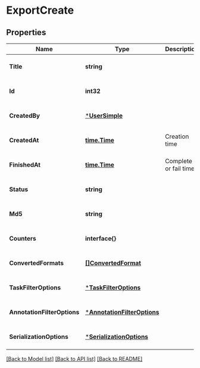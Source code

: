 # ExportCreate

## Properties
Name | Type | Description | Notes
------------ | ------------- | ------------- | -------------
**Title** | **string** |  | [optional] [default to null]
**Id** | **int32** |  | [optional] [default to null]
**CreatedBy** | [***UserSimple**](UserSimple.md) |  | [optional] [default to null]
**CreatedAt** | [**time.Time**](time.Time.md) | Creation time | [optional] [default to null]
**FinishedAt** | [**time.Time**](time.Time.md) | Complete or fail time | [optional] [default to null]
**Status** | **string** |  | [optional] [default to null]
**Md5** | **string** |  | [optional] [default to null]
**Counters** | **interface{}** |  | [optional] [default to null]
**ConvertedFormats** | [**[]ConvertedFormat**](ConvertedFormat.md) |  | [optional] [default to null]
**TaskFilterOptions** | [***TaskFilterOptions**](TaskFilterOptions.md) |  | [optional] [default to null]
**AnnotationFilterOptions** | [***AnnotationFilterOptions**](AnnotationFilterOptions.md) |  | [optional] [default to null]
**SerializationOptions** | [***SerializationOptions**](SerializationOptions.md) |  | [optional] [default to null]

[[Back to Model list]](../README.md#documentation-for-models) [[Back to API list]](../README.md#documentation-for-api-endpoints) [[Back to README]](../README.md)


